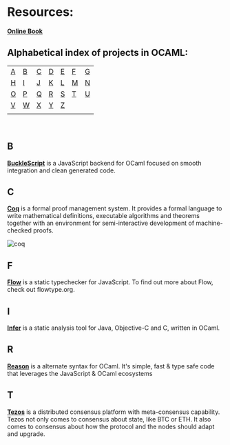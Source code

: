 # Resources:
[**Online Book**](https://caml.inria.fr/pub/docs/oreilly-book/ocaml-ora-book.pdf)

## Alphabetical index of projects in OCAML:

|       |       |       |       |       |       |       |
|---    |---    |---    |---    |---    |---    |    ---|
|[A](#a)|[B](#b)|[C](#c)|[D](#d)|[E](#e)|[F](#f)|[G](#g)|
|[H](#h)|[I](#i)|[J](#j)|[K](#k)|[L](#l)|[M](#m)|[N](#n)|
|[O](#o)|[P](#p)|[Q](#q)|[R](#r)|[S](#s)|[T](#t)|[U](#u)|
|[V](#v)|[W](#w)|[X](#x)|[Y](#y)|[Z](#z)|       |       |
|       |       |       |       |       |       |       |

<br>

## B

[**BuckleScript**](https://github.com/bloomberg/bucklescript) is a JavaScript backend for OCaml focused on smooth integration and clean generated code.

## C

[**Coq**](https://github.com/coq/coq) is a formal proof management system. It provides a formal language to write mathematical definitions, executable algorithms and theorems together with an environment for semi-interactive development of machine-checked proofs.

![coq](https://cdn-images-1.medium.com/max/720/0*aPH6qIRV-1xlUZat.png)

## F

[**Flow**](https://github.com/facebook/flow) is a static typechecker for JavaScript. To find out more about Flow, check out flowtype.org.

## I

[**Infer**](https://github.com/facebook/infer) is a static analysis tool for Java, Objective-C and C, written in OCaml.

## R

[**Reason**](https://github.com/facebook/reason) is a alternate syntax for OCaml. It's simple, fast & type safe code that leverages the JavaScript & OCaml ecosystems 

## T
[**Tezos**](https://github.com/tezos/tezos/) is a distributed consensus platform with meta-consensus capability. Tezos not only comes to consensus about state, like BTC or ETH. It also comes to consensus about how the protocol and the nodes should adapt and upgrade.
